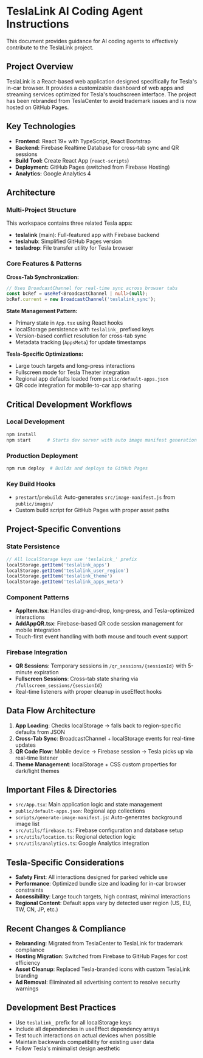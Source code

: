 # TeslaLink AI Coding Agent Instructions

This document provides guidance for AI coding agents to effectively contribute to the TeslaLink project.

## Project Overview

TeslaLink is a React-based web application designed specifically for Tesla's in-car browser. It provides a customizable dashboard of web apps and streaming services optimized for Tesla's touchscreen interface. The project has been rebranded from TeslaCenter to avoid trademark issues and is now hosted on GitHub Pages.

## Key Technologies

- **Frontend:** React 19+ with TypeScript, React Bootstrap
- **Backend:** Firebase Realtime Database for cross-tab sync and QR sessions
- **Build Tool:** Create React App (`react-scripts`)
- **Deployment:** GitHub Pages (switched from Firebase Hosting)
- **Analytics:** Google Analytics 4

## Architecture

### Multi-Project Structure
This workspace contains three related Tesla apps:
- **teslalink** (main): Full-featured app with Firebase backend
- **teslahub**: Simplified GitHub Pages version 
- **tesladrop**: File transfer utility for Tesla browser

### Core Features & Patterns

**Cross-Tab Synchronization:**
```typescript
// Uses BroadcastChannel for real-time sync across browser tabs
const bcRef = useRef<BroadcastChannel | null>(null);
bcRef.current = new BroadcastChannel('teslalink_sync');
```

**State Management Pattern:**
- Primary state in `App.tsx` using React hooks
- localStorage persistence with `teslalink_` prefixed keys
- Version-based conflict resolution for cross-tab sync
- Metadata tracking (`AppsMeta`) for update timestamps

**Tesla-Specific Optimizations:**
- Large touch targets and long-press interactions
- Fullscreen mode for Tesla Theater integration
- Regional app defaults loaded from `public/default-apps.json`
- QR code integration for mobile-to-car app sharing

## Critical Development Workflows

### Local Development
```bash
npm install
npm start      # Starts dev server with auto image manifest generation
```

### Production Deployment
```bash
npm run deploy  # Builds and deploys to GitHub Pages
```

### Key Build Hooks
- `prestart`/`prebuild`: Auto-generates `src/image-manifest.js` from `public/images/`
- Custom build script for GitHub Pages with proper asset paths

## Project-Specific Conventions

### State Persistence
```typescript
// All localStorage keys use 'teslalink_' prefix
localStorage.getItem('teslalink_apps')
localStorage.getItem('teslalink_user_region') 
localStorage.getItem('teslalink_theme')
localStorage.getItem('teslalink_apps_meta')
```

### Component Patterns
- **AppItem.tsx**: Handles drag-and-drop, long-press, and Tesla-optimized interactions
- **AddAppQR.tsx**: Firebase-based QR code session management for mobile integration
- Touch-first event handling with both mouse and touch event support

### Firebase Integration
- **QR Sessions**: Temporary sessions in `/qr_sessions/{sessionId}` with 5-minute expiration
- **Fullscreen Sessions**: Cross-tab state sharing via `/fullscreen_sessions/{sessionId}`
- Real-time listeners with proper cleanup in useEffect hooks

## Data Flow Architecture

1. **App Loading**: Checks localStorage → falls back to region-specific defaults from JSON
2. **Cross-Tab Sync**: BroadcastChannel + localStorage events for real-time updates
3. **QR Code Flow**: Mobile device → Firebase session → Tesla picks up via real-time listener
4. **Theme Management**: localStorage + CSS custom properties for dark/light themes

## Important Files & Directories

- `src/App.tsx`: Main application logic and state management
- `public/default-apps.json`: Regional app collections 
- `scripts/generate-image-manifest.js`: Auto-generates background image list
- `src/utils/firebase.ts`: Firebase configuration and database setup
- `src/utils/location.ts`: Regional detection logic
- `src/utils/analytics.ts`: Google Analytics integration

## Tesla-Specific Considerations

- **Safety First**: All interactions designed for parked vehicle use
- **Performance**: Optimized bundle size and loading for in-car browser constraints
- **Accessibility**: Large touch targets, high contrast, minimal interactions
- **Regional Content**: Default apps vary by detected user region (US, EU, TW, CN, JP, etc.)

## Recent Changes & Compliance

- **Rebranding**: Migrated from TeslaCenter to TeslaLink for trademark compliance
- **Hosting Migration**: Switched from Firebase to GitHub Pages for cost efficiency
- **Asset Cleanup**: Replaced Tesla-branded icons with custom TeslaLink branding
- **Ad Removal**: Eliminated all advertising content to resolve security warnings

## Development Best Practices

- Use `teslalink_` prefix for all localStorage keys
- Include all dependencies in useEffect dependency arrays
- Test touch interactions on actual devices when possible  
- Maintain backwards compatibility for existing user data
- Follow Tesla's minimalist design aesthetic
